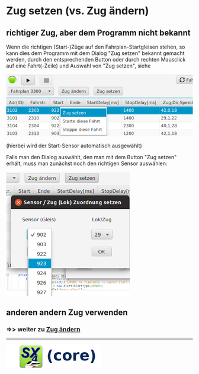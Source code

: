 # Zug setzen (vs. Zug ändern)

## richtiger Zug, aber dem Programm nicht bekannt

Wenn die richtigen (Start-)Züge auf den Fahrplan-Startgleisen stehen, so kann
dies dem Programm mit dem Dialog "Zug setzen" bekannt gemacht werden, durch den 
entsprechenden Button oder durch rechten Mausclick auf eine Fahrt(-Zeile) und 
Auswahl von "Zug setzen", siehe

![](set-train1.png)

(hierbei wird der Start-Sensor automatisch ausgewählt)

Falls man den Dialog auswählt, den man mit dem Button "Zug setzen" erhält, muss
man zunächst noch den richtigen Sensor auswählen:

![](sensor-train-set.png)

## anderen andern Zug verwenden

### =>>  weiter zu [Zug ändern](06-Zug_aendern.md)

___

![](sx4_loco2_core.png)

